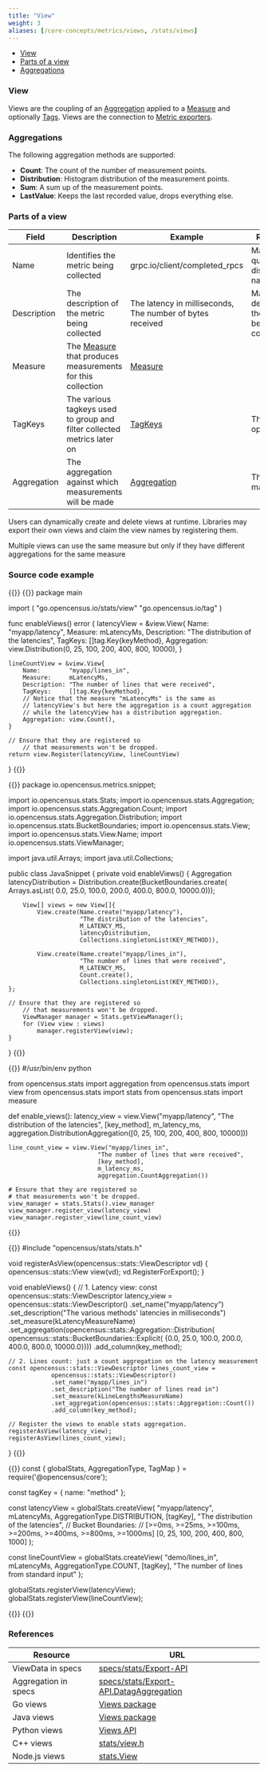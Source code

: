 ```yaml
---
title: "View"
weight: 3
aliases: [/core-concepts/metrics/views, /stats/views]
---
```


- [View](#view)
- [Parts of a view](#parts-of-a-view)
- [Aggregations](#aggregations)

### View

Views are the coupling of an [Aggregation](#aggregations) applied to a [Measure](/stats/measure) and optionally [Tags](/tag).
Views are the connection to [Metric exporters](/exporters).

### Aggregations
The following aggregation methods are supported:

* **Count**: The count of the number of measurement points.
* **Distribution**: Histogram distribution of the measurement points.
* **Sum**: A sum up of the measurement points.
* **LastValue**: Keeps the last recorded value, drops everything else.

### Parts of a view

Field|Description|Example|Restrictions
---|---|---|---
Name|Identifies the metric being collected|grpc.io/client/completed_rpcs|Make it a fully qualified and distinguishable name
Description|The description of the metric being collected|The latency in milliseconds, The number of bytes received|Make it descriptive of the metric being collected
Measure|The [Measure](/stats/measure) that produces measurements for this collection|[Measure](/stats/measure)|
TagKeys|The various tagkeys used to group and filter collected metrics later on|[TagKeys](/tag/key)|These are optional
Aggregation|The aggregation against which measurements will be made|[Aggregation](#aggregations)|This is mandatory

Users can dynamically create and delete views at runtime. Libraries may
export their own views and claim the view names by registering them.  

Multiple views can use the same measure but only if they have different aggregations for the same measure

### Source code example
{{<tabs Go Java Python CplusPlus NodeJS>}}
{{<highlight go>}}
package main

import (
	"go.opencensus.io/stats/view"
	"go.opencensus.io/tag"
)

func enableViews() error {
	latencyView = &view.View{
		Name:        "myapp/latency",
		Measure:     mLatencyMs,
		Description: "The distribution of the latencies",
		TagKeys:     []tag.Key{keyMethod},
		Aggregation: view.Distribution(0, 25, 100, 200, 400, 800, 10000),
	}

	lineCountView = &view.View{
		Name:        "myapp/lines_in",
		Measure:     mLatencyMs,
		Description: "The number of lines that were received",
		TagKeys:     []tag.Key{keyMethod},
		// Notice that the measure "mLatencyMs" is the same as
		// latencyView's but here the aggregation is a count aggregation
		// while the latencyView has a distribution aggregation.
		Aggregation: view.Count(),
	}

	// Ensure that they are registered so
        // that measurements won't be dropped.
	return view.Register(latencyView, lineCountView)
}
{{</highlight>}}

{{<highlight java>}}
package io.opencensus.metrics.snippet;

import io.opencensus.stats.Stats;
import io.opencensus.stats.Aggregation;
import io.opencensus.stats.Aggregation.Count;
import io.opencensus.stats.Aggregation.Distribution;
import io.opencensus.stats.BucketBoundaries;
import io.opencensus.stats.View;
import io.opencensus.stats.View.Name;
import io.opencensus.stats.ViewManager;

import java.util.Arrays;
import java.util.Collections;

public class JavaSnippet {
    private void enableViews() {
        Aggregation latencyDistribution = Distribution.create(BucketBoundaries.create(
                Arrays.asList(
                    0.0, 25.0, 100.0, 200.0, 400.0, 800.0, 10000.0)));

        View[] views = new View[]{
            View.create(Name.create("myapp/latency"),
                        "The distribution of the latencies",
                        M_LATENCY_MS,
                        latencyDistribution,
                        Collections.singletonList(KEY_METHOD)),

            View.create(Name.create("myapp/lines_in"),
                        "The number of lines that were received",
                        M_LATENCY_MS,
                        Count.create(),
                        Collections.singletonList(KEY_METHOD)),
	};

	// Ensure that they are registered so
        // that measurements won't be dropped.
        ViewManager manager = Stats.getViewManager();
        for (View view : views)
            manager.registerView(view);
    }
}
{{</highlight>}}

{{<highlight python>}}
#/usr/bin/env python

from opencensus.stats import aggregation
from opencensus.stats import view
from opencensus.stats import stats
from opencensus.stats import measure

def enable_views():
    latency_view = view.View("myapp/latency",
                             "The distribution of the latencies",
                             [key_method],
                             m_latency_ms,
                             aggregation.DistributionAggregation([0, 25, 100, 200, 400, 800, 10000]))

    line_count_view = view.View("myapp/lines_in",
                             "The number of lines that were received",
                             [key_method],
                             m_latency_ms,
                             aggregation.CountAggregation())

    # Ensure that they are registered so
    # that measurements won't be dropped.
    view_manager = stats.Stats().view_manager
    view_manager.register_view(latency_view)
    view_manager.register_view(line_count_view)
{{</highlight>}}

{{<highlight cpp>}}
#include "opencensus/stats/stats.h"

void registerAsView(opencensus::stats::ViewDescriptor vd) {
    opencensus::stats::View view(vd);
    vd.RegisterForExport();
}

void enableViews() {
    // 1. Latency view:
    const opencensus::stats::ViewDescriptor latency_view =
                opencensus::stats::ViewDescriptor()
                .set_name("myapp/latency")
                .set_description("The various methods' latencies in milliseconds")
                .set_measure(kLatencyMeasureName)
                .set_aggregation(opencensus::stats::Aggregation::Distribution(
                    opencensus::stats::BucketBoundaries::Explicit(
                        {0.0, 25.0, 100.0, 200.0, 400.0, 800.0, 10000.0})))
                .add_column(key_method);

    // 2. Lines count: just a count aggregation on the latency measurement
    const opencensus::stats::ViewDescriptor lines_count_view =
                opencensus::stats::ViewDescriptor()
                .set_name("myapp/lines_in")
                .set_description("The number of lines read in")
                .set_measure(kLineLengthsMeasureName)
                .set_aggregation(opencensus::stats::Aggregation::Count())
                .add_column(key_method);

    // Register the views to enable stats aggregation.
    registerAsView(latency_view);
    registerAsView(lines_count_view);
}
{{</highlight>}}

{{<highlight js>}}
const { globalStats, AggregationType, TagMap } = require('@opencensus/core');

const tagKey = { name: "method" };

const latencyView = globalStats.createView(
  "myapp/latency",
  mLatencyMs,
  AggregationType.DISTRIBUTION,
  [tagKey],
  "The distribution of the latencies",
  // Bucket Boundaries:
  // [>=0ms, >=25ms, >=100ms, >=200ms, >=400ms, >=800ms, >=1000ms]
  [0, 25, 100, 200, 400, 800, 1000]
);

const lineCountView = globalStats.createView(
  "demo/lines_in",
  mLatencyMs,
  AggregationType.COUNT,
  [tagKey],
  "The number of lines from standard input"
);

globalStats.registerView(latencyView);
globalStats.registerView(lineCountView);

{{</highlight>}}
{{</tabs>}}

### References
Resource|URL
---|---
ViewData in specs|[specs/stats/Export-API](https://github.com/census-instrumentation/opencensus-specs/blob/master/stats/Export.md#viewdata)
Aggregation in specs|[specs/stats/Export-API.DatagAggregation](https://github.com/census-instrumentation/opencensus-specs/blob/master/stats/DataAggregation.md#aggregation)
Go views|[Views package](https://godoc.org/go.opencensus.io/stats/view)
Java views|[Views package](https://static.javadoc.io/io.opencensus/opencensus-api/0.16.1/io/opencensus/stats/View.html)
Python views|[Views API](https://github.com/census-instrumentation/opencensus-python/blob/fc42d70f0c9f423b22d0d6a55cc1ffb0e3e478c8/opencensus/stats/view.py#L16-L66)
C++ views|[stats/view.h](https://github.com/census-instrumentation/opencensus-cpp/blob/c5e59c48a3c40a7da737391797423b88e93fd4bb/opencensus/stats/view.h#L15-L63)
Node.js views|[stats.View](https://github.com/census-instrumentation/opencensus-node/blob/master/packages/opencensus-core/src/stats/view.ts)
